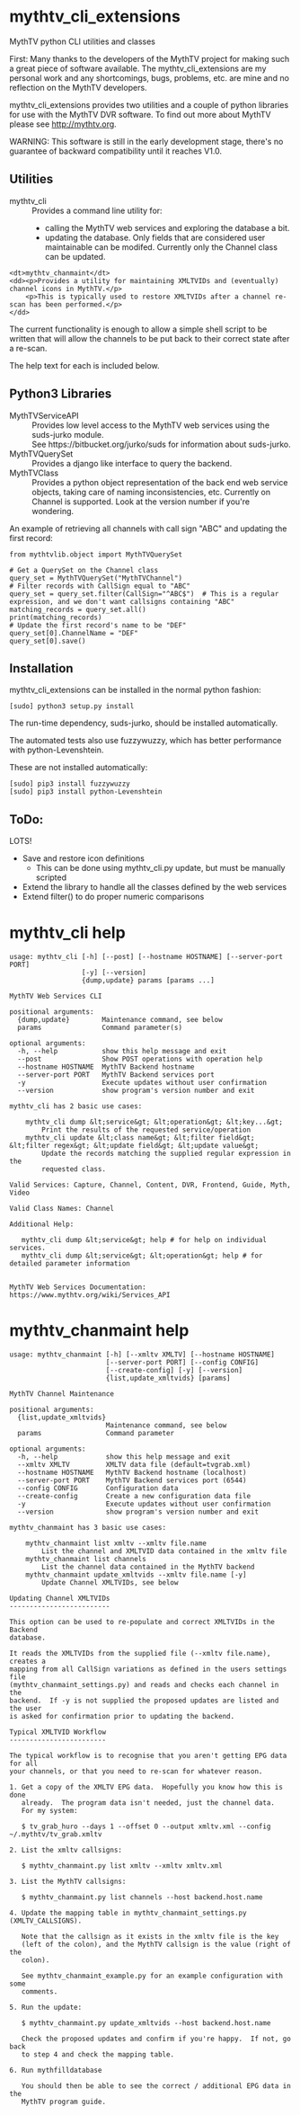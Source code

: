 # mythtv_cli_extensions

MythTV python CLI utilities and classes

First: Many thanks to the developers of the MythTV project for making such a great piece of software available.  The mythtv_cli_extensions are my personal work and any shortcomings, bugs, problems, etc. are mine and no reflection on the MythTV developers.

mythtv_cli_extensions provides two utilities and a couple of python libraries for use with the MythTV DVR software.  To find out more about MythTV please see http://mythtv.org.

WARNING: This software is still in the early development stage, there's no guarantee of backward compatibility until it reaches V1.0.

## Utilities

<dl>
    <dt>mythtv_cli</dt>
    <dd>Provides a command line utility for:
    <ul>
        <li>calling the MythTV web services and exploring the database a bit.</li>
        <li>updating the database.  Only fields that are considered user maintainable can be modifed.  Currently only the Channel class can be updated.
    </ul>
    </dd>

    <dt>mythtv_chanmaint</dt>
    <dd><p>Provides a utility for maintaining XMLTVIDs and (eventually) channel icons in MythTV.</p>
        <p>This is typically used to restore XMLTVIDs after a channel re-scan has been performed.</p>
    </dd>
</dl>

The current functionality is enough to allow a simple shell script to be written that will allow the channels to be put back to their correct state after a re-scan.

The help text for each is included below.

## Python3 Libraries

<dl>
    <dt>MythTVServiceAPI</dt>
    <dd>Provides low level access to the MythTV web services using the suds-jurko module.<br/>
        See https://bitbucket.org/jurko/suds for information about suds-jurko.</dd>
    <dt>MythTVQuerySet</dt>
    <dd>Provides a django like interface to query the backend.</dd>
    <dt>MythTVClass</dt>
    <dd>Provides a python object representation of the back end web service objects, taking care of naming inconsistencies, etc.  Currently on Channel is supported.  Look at the version number if you're wondering.</dd>
</dl>

An example of retrieving all channels with call sign "ABC" and updating the first record:

```
from mythtvlib.object import MythTVQuerySet

# Get a QuerySet on the Channel class
query_set = MythTVQuerySet("MythTVChannel")
# Filter records with CallSign equal to "ABC"
query_set = query_set.filter(CallSign="^ABC$")  # This is a regular expression, and we don't want callsigns containing "ABC"
matching_records = query_set.all()
print(matching_records)
# Update the first record's name to be "DEF"
query_set[0].ChannelName = "DEF"
query_set[0].save()
```


## Installation

mythtv_cli_extensions can be installed in the normal python fashion:

    [sudo] python3 setup.py install

The run-time dependency, suds-jurko, should be installed automatically.

The automated tests also use fuzzywuzzy, which has better performance with python-Levenshtein.

These are not installed automatically:

    [sudo] pip3 install fuzzywuzzy
    [sudo] pip3 install python-Levenshtein

## ToDo:

LOTS!

* Save and restore icon definitions
  * This can be done using mythtv_cli.py update, but must be manually scripted
* Extend the library to handle all the classes defined by the web services
* Extend filter() to do proper numeric comparisons


# mythtv_cli help

```
usage: mythtv_cli [-h] [--post] [--hostname HOSTNAME] [--server-port PORT]
                  [-y] [--version]
                  {dump,update} params [params ...]

MythTV Web Services CLI

positional arguments:
  {dump,update}        Maintenance command, see below
  params               Command parameter(s)

optional arguments:
  -h, --help           show this help message and exit
  --post               Show POST operations with operation help
  --hostname HOSTNAME  MythTV Backend hostname
  --server-port PORT   MythTV Backend services port
  -y                   Execute updates without user confirmation
  --version            show program's version number and exit

mythtv_cli has 2 basic use cases:

    mythtv_cli dump &lt;service&gt; &lt;operation&gt; &lt;key...&gt;
        Print the results of the requested service/operation
    mythtv_cli update &lt;class name&gt; &lt;filter field&gt; &lt;filter regex&gt; &lt;update field&gt; &lt;update value&gt;
        Update the records matching the supplied regular expression in the
        requested class.

Valid Services: Capture, Channel, Content, DVR, Frontend, Guide, Myth, Video

Valid Class Names: Channel

Additional Help:

   mythtv_cli dump &lt;service&gt; help # for help on individual services.
   mythtv_cli dump &lt;service&gt; &lt;operation&gt; help # for detailed parameter information

    
MythTV Web Services Documentation: https://www.mythtv.org/wiki/Services_API
```

# mythtv_chanmaint help

```
usage: mythtv_chanmaint [-h] [--xmltv XMLTV] [--hostname HOSTNAME]
                        [--server-port PORT] [--config CONFIG]
                        [--create-config] [-y] [--version]
                        {list,update_xmltvids} [params]

MythTV Channel Maintenance

positional arguments:
  {list,update_xmltvids}
                        Maintenance command, see below
  params                Command parameter

optional arguments:
  -h, --help            show this help message and exit
  --xmltv XMLTV         XMLTV data file (default=tvgrab.xml)
  --hostname HOSTNAME   MythTV Backend hostname (localhost)
  --server-port PORT    MythTV Backend services port (6544)
  --config CONFIG       Configuration data
  --create-config       Create a new configuration data file
  -y                    Execute updates without user confirmation
  --version             show program's version number and exit

mythtv_chanmaint has 3 basic use cases:

    mythtv_chanmaint list xmltv --xmltv file.name
        List the channel and XMLTVID data contained in the xmltv file
    mythtv_chanmaint list channels
        List the channel data contained in the MythTV backend
    mythtv_chanmaint update_xmltvids --xmltv file.name [-y]
        Update Channel XMLTVIDs, see below

Updating Channel XMLTVIDs
-------------------------

This option can be used to re-populate and correct XMLTVIDs in the Backend
database.

It reads the XMLTVIDs from the supplied file (--xmltv file.name), creates a
mapping from all CallSign variations as defined in the users settings file
(mythtv_chanmaint_settings.py) and reads and checks each channel in the 
backend.  If -y is not supplied the proposed updates are listed and the user
is asked for confirmation prior to updating the backend.

Typical XMLTVID Workflow
------------------------

The typical workflow is to recognise that you aren't getting EPG data for all
your channels, or that you need to re-scan for whatever reason.

1. Get a copy of the XMLTV EPG data.  Hopefully you know how this is done
   already.  The program data isn't needed, just the channel data.
   For my system:

   $ tv_grab_huro --days 1 --offset 0 --output xmltv.xml --config ~/.mythtv/tv_grab.xmltv

2. List the xmltv callsigns:

   $ mythtv_chanmaint.py list xmltv --xmltv xmltv.xml

3. List the MythTV callsigns:

   $ mythtv_chanmaint.py list channels --host backend.host.name

4. Update the mapping table in mythtv_chanmaint_settings.py (XMLTV_CALLSIGNS).

   Note that the callsign as it exists in the xmltv file is the key
   (left of the colon), and the MythTV callsign is the value (right of the
   colon).

   See mythtv_chanmaint_example.py for an example configuration with some
   comments.

5. Run the update:

   $ mythtv_chanmaint.py update_xmltvids --host backend.host.name

   Check the proposed updates and confirm if you're happy.  If not, go back
   to step 4 and check the mapping table.

6. Run mythfilldatabase

   You should then be able to see the correct / additional EPG data in the
   MythTV program guide.
```

